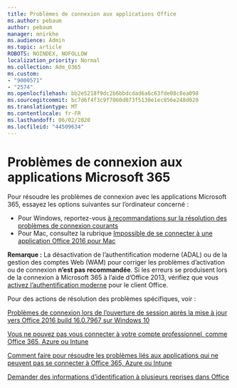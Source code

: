 ```yaml
---
title: Problèmes de connexion aux applications Office
ms.author: pebaum
author: pebaum
manager: mnirkhe
ms.audience: Admin
ms.topic: article
ROBOTS: NOINDEX, NOFOLLOW
localization_priority: Normal
ms.collection: Adm_O365
ms.custom:
- "9000571"
- "2574"
ms.openlocfilehash: bb2e5218f9dc2b6bbdcdad6a6c63fde08c8ea098
ms.sourcegitcommit: bc7d6f4f3c9f7060d073f5130e1ec856e248d020
ms.translationtype: MT
ms.contentlocale: fr-FR
ms.lasthandoff: 06/02/2020
ms.locfileid: "44509634"
---
```

# <a name="issues-signing-into-microsoft-365-apps"></a>Problèmes de connexion aux applications Microsoft 365

Pour résoudre les problèmes de connexion avec les applications Microsoft 365, essayez les options suivantes sur l’ordinateur concerné :  

- Pour Windows, reportez-vous [à recommandations sur la résolution des problèmes de connexion courants](https://docs.microsoft.com/office365/troubleshoot/administration/disabling-adal-wam-not-recommended#recommendations-on-resolving-common-sign-in-issues)
- Pour Mac, consultez la rubrique [Impossible de se connecter à une application Office 2016 pour Mac](https://docs.microsoft.com/office365/troubleshoot/authentication/sign-in-to-office-2016-for-mac-fail)

**Remarque :** La désactivation de l’authentification moderne (ADAL) ou de la gestion des comptes Web (WAM) pour corriger les problèmes d’activation ou de connexion **n’est pas recommandée**. Si les erreurs se produisent lors de la connexion à Microsoft 365 à l’aide d’Office 2013, vérifiez que vous [activez l’authentification moderne](https://docs.microsoft.com/microsoft-365/admin/security-and-compliance/enable-modern-authentication) pour le client Office.

Pour des actions de résolution des problèmes spécifiques, voir :

[Problèmes de connexion lors de l’ouverture de session après la mise à jour vers Office 2016 build 16.0.7967 sur Windows 10](https://docs.microsoft.com/office365/troubleshoot/administration/connection-issue-when-sign-in-office-2016)  

[Vous ne pouvez pas vous connecter à votre compte professionnel, comme Office 365, Azure ou Intune](https://docs.microsoft.com/office365/troubleshoot/authentication/sign-in-to-office-365-azure-intune)

[Comment faire pour résoudre les problèmes liés aux applications qui ne peuvent pas se connecter à Office 365, Azure ou Intune](https://support.office.com/article/how-to-troubleshoot-non-browser-apps-that-can-t-sign-in-to-office-365-azure-or-intune-3ba1b268-66f6-462c-b0e5-070f5c2603c1?ui=en-US&rs=en-US&ad=US)

[Demander des informations d’identification à plusieurs reprises dans Office](https://docs.microsoft.com/office365/troubleshoot/authentication/access-denied-when-connect-to-office-365)